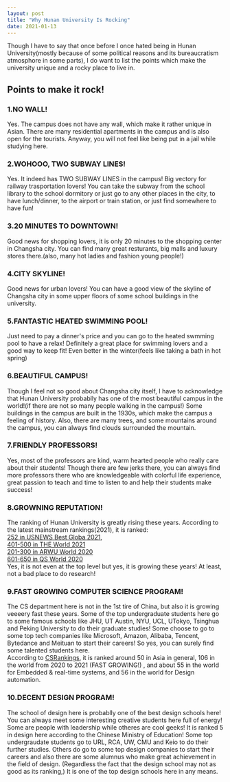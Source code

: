 ```yaml
---
layout: post
title: "Why Hunan University Is Rocking"
date: 2021-01-13
---
```


Though I have to say that once before I once hated being in Hunan University(mostly because of some political
reasons and its bureaucratism atmosphore in some parts), I do want to list the points which make the university
unique and a rocky place to live in.

## Points to make it rock!

### 1.NO WALL!

Yes. The campus does not have any wall, which make it rather unique in Asian. There are many residential apartments
in the campus and is also open for the tourists. Anyway, you will not feel like being put in a jail while studying here.


### 2.WOHOOO, TWO SUBWAY LINES!

Yes. It indeed has TWO SUBWAY LINES in the campus! Big vectory for railway trasportation lovers! You can take the subway
from the school library to the school dormitory or just go to any other places in the city, to have lunch/dinner, to the 
airport or train station, or just find somewhere to have fun!

### 3.20 MINUTES TO DOWNTOWN!

Good news for shopping lovers, it is only 20 minutes to the shopping center in Changsha city. You can find many great
resturants, big malls and luxury stores there.(also, many hot ladies and fashion young people!)

### 4.CITY SKYLINE!

Good news for urban lovers! You can have a good view of the skyline of Changsha city in some upper floors of some school buildings
in the university. 

### 5.FANTASTIC HEATED SWIMMING POOL!
 
 Just need to pay a dinner's price and you can go to the heated swmming pool to have a relax! Definitely a great place for swimming lovers
 and a good way to keep fit! Even better in the winter(feels like taking a bath in hot spring)
 
### 6.BEAUTIFUL CAMPUS!
 
Though I feel not so good about Changsha city itself, I have to acknowledge that Hunan University probablly has one of the most beautiful 
campus in the world!(if there are not so many people walking in the campus!) Some buildings in the campus are built in the 1930s, which 
make the campus a feeling of history. Also, there are many trees, and some mountains around the campus, you can always find clouds surrounded the mountain. 

### 7.FRIENDLY PROFESSORS!

Yes, most of the professors are kind, warm hearted people who really care about their students! Though there are few jerks there, you can always find more
professors there who are knowledgeable with colorful life experience, great passion to teach and time to listen to and help their students make success!

### 8.GROWNING REPUTATION!

The ranking of Hunan University is greatly rising these years.
According to the latest mainstream rankings(2021), it is ranked:  
[252 in USNEWS Best Globa 2021](https://www.usnews.com/education/best-global-universities/hunan-university-505375),  
[401-500 in THE World 2021](https://www.timeshighereducation.com/world-university-rankings/2021/world-ranking#!/page/0/length/25/sort_by/rank/sort_order/asc/cols/stats)  
[201-300 in ARWU World 2020](http://www.shanghairanking.com/ARWU2020.html)  
[601-650 in QS World 2020](https://www.topuniversities.com/universities/hunan-university/more)  
Yes, it is not even at the top level but yes, it is growing these years! At least, not a bad place to do research!

### 9.FAST GROWING COMPUTER SCIENCE PROGRAM!

The CS department here is not in the 1st tire of China, but also it is growing veeeery fast these years. Some of the top undergraduate students here go to some famous schools
like JHU, UT Austin, NYU, UCL, UTokyo, Tsinghua and Peking University to do their graduate studies! Some choose to go to some top tech companies like Microsoft, Amazon, Alibaba, 
Tencent, Bytedance and Meituan to start their careers! So yes, you can surely find some talented students here.  
According to [CSRankings](http://csrankings.org/), it is ranked around 50 in Asia in general, 106 in the world from 2020 to 2021 (FAST GROWING!) , and about 55 in the world 
for Embedded & real-time systems, and 56 in the world for Design automation.  

### 10.DECENT DESIGN PROGRAM!

The school of design here is probablly one of the best design schools here! You can always meet some interesting creative students here full of energy! Some are people with leadership
while otheres are cool geeks! It is ranked 5 in design here according to the Chinese Ministry of Education! Some top undergraudate students go to URL, RCA, UW, CMU and Keio to do their
further studies. Others do go to some top design companies to start their careers and also there are some alumnus who make great achievement in the field of design. (Regardless the fact 
that the design school may not as good as its ranking,) It is one of the top design schools here in any means.

